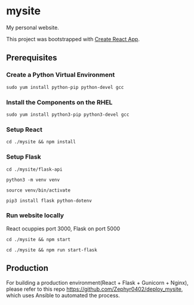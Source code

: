 # mysite
My personal website.

This project was bootstrapped with [Create React App](https://github.com/facebook/create-react-app).

## Prerequisites

### Create a Python Virtual Environment
<code>sudo yum install python-pip python-devel gcc</code>

### Install the Components on the RHEL

<code>sudo yum install python3-pip python3-devel gcc</code>

### Setup React

<code>cd ./mysite && npm install</code>

### Setup Flask

<code>cd ./mysite/flask-api</code>

<code>python3 -m venv venv</code>

<code>source venv/bin/activate</code>

<code>pip3 install flask python-dotenv</code>

### Run website locally

React ocuppies port 3000, Flask on port 5000

<code>cd ./mysite && npm start</code>

<code>cd ./mysite && npm run start-flask</code>

## Production

For building a production environment(React + Flask + Gunicorn + Nginx), please refer to this repo https://github.com/Zephyr0402/deploy_mysite, which uses Ansible to automated the process.